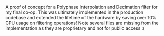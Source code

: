 A proof of concept for a Polyphase Interpolation and Decimation filter for my final co-op. This was ultimately implemented in the production codebase and extended
the lifetime of the hardware by saving over 10% CPU usage on filtering operations! Note several files are missing from the implementation as they are proprietary and not for
public access :(
